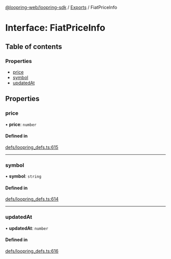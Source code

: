 [@loopring-web/loopring-sdk](../README.md) / [Exports](../modules.md) / FiatPriceInfo

# Interface: FiatPriceInfo

## Table of contents

### Properties

- [price](FiatPriceInfo.md#price)
- [symbol](FiatPriceInfo.md#symbol)
- [updatedAt](FiatPriceInfo.md#updatedat)

## Properties

### price

• **price**: `number`

#### Defined in

[defs/loopring_defs.ts:615](https://github.com/Loopring/loopring_sdk/blob/538bd47/src/defs/loopring_defs.ts#L615)

___

### symbol

• **symbol**: `string`

#### Defined in

[defs/loopring_defs.ts:614](https://github.com/Loopring/loopring_sdk/blob/538bd47/src/defs/loopring_defs.ts#L614)

___

### updatedAt

• **updatedAt**: `number`

#### Defined in

[defs/loopring_defs.ts:616](https://github.com/Loopring/loopring_sdk/blob/538bd47/src/defs/loopring_defs.ts#L616)
